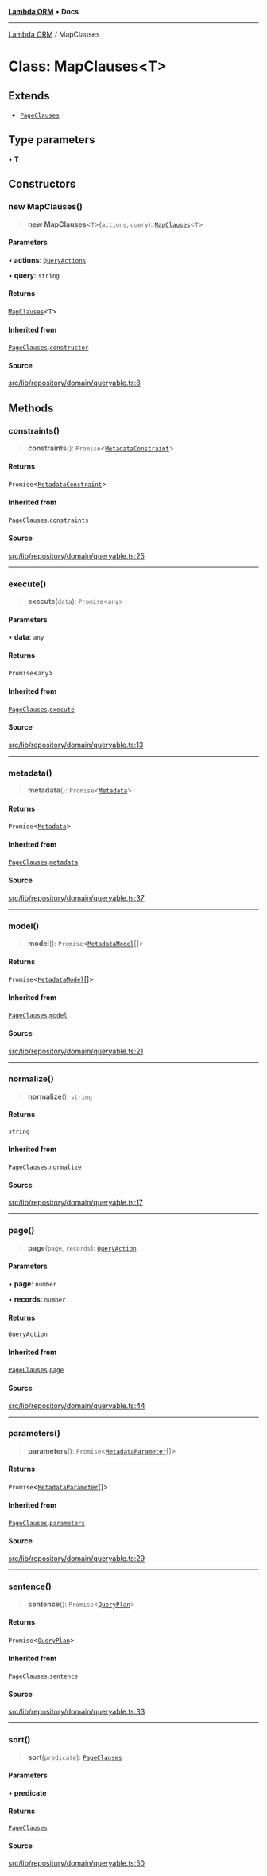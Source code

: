 [**Lambda ORM**](../README.md) • **Docs**

***

[Lambda ORM](../README.md) / MapClauses

# Class: MapClauses\<T\>

## Extends

- [`PageClauses`](PageClauses.md)

## Type parameters

• **T**

## Constructors

### new MapClauses()

> **new MapClauses**\<`T`\>(`actions`, `query`): [`MapClauses`](MapClauses.md)\<`T`\>

#### Parameters

• **actions**: [`QueryActions`](../interfaces/QueryActions.md)

• **query**: `string`

#### Returns

[`MapClauses`](MapClauses.md)\<`T`\>

#### Inherited from

[`PageClauses`](PageClauses.md).[`constructor`](PageClauses.md#constructors)

#### Source

[src/lib/repository/domain/queryable.ts:8](https://github.com/lambda-orm/lambdaorm-base/blob/ca6421568853c5efe7433915c5510adb7501a76c/src/lib/repository/domain/queryable.ts#L8)

## Methods

### constraints()

> **constraints**(): `Promise`\<[`MetadataConstraint`](../interfaces/MetadataConstraint.md)\>

#### Returns

`Promise`\<[`MetadataConstraint`](../interfaces/MetadataConstraint.md)\>

#### Inherited from

[`PageClauses`](PageClauses.md).[`constraints`](PageClauses.md#constraints)

#### Source

[src/lib/repository/domain/queryable.ts:25](https://github.com/lambda-orm/lambdaorm-base/blob/ca6421568853c5efe7433915c5510adb7501a76c/src/lib/repository/domain/queryable.ts#L25)

***

### execute()

> **execute**(`data`): `Promise`\<`any`\>

#### Parameters

• **data**: `any`

#### Returns

`Promise`\<`any`\>

#### Inherited from

[`PageClauses`](PageClauses.md).[`execute`](PageClauses.md#execute)

#### Source

[src/lib/repository/domain/queryable.ts:13](https://github.com/lambda-orm/lambdaorm-base/blob/ca6421568853c5efe7433915c5510adb7501a76c/src/lib/repository/domain/queryable.ts#L13)

***

### metadata()

> **metadata**(): `Promise`\<[`Metadata`](../interfaces/Metadata.md)\>

#### Returns

`Promise`\<[`Metadata`](../interfaces/Metadata.md)\>

#### Inherited from

[`PageClauses`](PageClauses.md).[`metadata`](PageClauses.md#metadata)

#### Source

[src/lib/repository/domain/queryable.ts:37](https://github.com/lambda-orm/lambdaorm-base/blob/ca6421568853c5efe7433915c5510adb7501a76c/src/lib/repository/domain/queryable.ts#L37)

***

### model()

> **model**(): `Promise`\<[`MetadataModel`](../interfaces/MetadataModel.md)[]\>

#### Returns

`Promise`\<[`MetadataModel`](../interfaces/MetadataModel.md)[]\>

#### Inherited from

[`PageClauses`](PageClauses.md).[`model`](PageClauses.md#model)

#### Source

[src/lib/repository/domain/queryable.ts:21](https://github.com/lambda-orm/lambdaorm-base/blob/ca6421568853c5efe7433915c5510adb7501a76c/src/lib/repository/domain/queryable.ts#L21)

***

### normalize()

> **normalize**(): `string`

#### Returns

`string`

#### Inherited from

[`PageClauses`](PageClauses.md).[`normalize`](PageClauses.md#normalize)

#### Source

[src/lib/repository/domain/queryable.ts:17](https://github.com/lambda-orm/lambdaorm-base/blob/ca6421568853c5efe7433915c5510adb7501a76c/src/lib/repository/domain/queryable.ts#L17)

***

### page()

> **page**(`page`, `records`): [`QueryAction`](QueryAction.md)

#### Parameters

• **page**: `number`

• **records**: `number`

#### Returns

[`QueryAction`](QueryAction.md)

#### Inherited from

[`PageClauses`](PageClauses.md).[`page`](PageClauses.md#page)

#### Source

[src/lib/repository/domain/queryable.ts:44](https://github.com/lambda-orm/lambdaorm-base/blob/ca6421568853c5efe7433915c5510adb7501a76c/src/lib/repository/domain/queryable.ts#L44)

***

### parameters()

> **parameters**(): `Promise`\<[`MetadataParameter`](../interfaces/MetadataParameter.md)[]\>

#### Returns

`Promise`\<[`MetadataParameter`](../interfaces/MetadataParameter.md)[]\>

#### Inherited from

[`PageClauses`](PageClauses.md).[`parameters`](PageClauses.md#parameters)

#### Source

[src/lib/repository/domain/queryable.ts:29](https://github.com/lambda-orm/lambdaorm-base/blob/ca6421568853c5efe7433915c5510adb7501a76c/src/lib/repository/domain/queryable.ts#L29)

***

### sentence()

> **sentence**(): `Promise`\<[`QueryPlan`](../interfaces/QueryPlan.md)\>

#### Returns

`Promise`\<[`QueryPlan`](../interfaces/QueryPlan.md)\>

#### Inherited from

[`PageClauses`](PageClauses.md).[`sentence`](PageClauses.md#sentence)

#### Source

[src/lib/repository/domain/queryable.ts:33](https://github.com/lambda-orm/lambdaorm-base/blob/ca6421568853c5efe7433915c5510adb7501a76c/src/lib/repository/domain/queryable.ts#L33)

***

### sort()

> **sort**(`predicate`): [`PageClauses`](PageClauses.md)

#### Parameters

• **predicate**

#### Returns

[`PageClauses`](PageClauses.md)

#### Source

[src/lib/repository/domain/queryable.ts:50](https://github.com/lambda-orm/lambdaorm-base/blob/ca6421568853c5efe7433915c5510adb7501a76c/src/lib/repository/domain/queryable.ts#L50)

